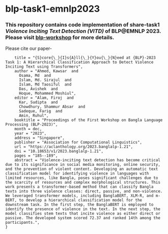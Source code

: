 # blp-task1-emnlp2023
### This repository contains code implementation of share-task1 *Violence Inciting Text Detection (VITD)* of BLP@EMNLP 2023. Please visit <a href="https://github.com/blp-workshop/blp_task1#blp-shared-task-1-violence-inciting-text-detection-vitd">blp-workshop</a> for more details.

Please cite our paper-
```@inproceedings{ahmed-etal-2023-score,
    title = "{S}core{\_}{I}s{A}ll{\_}{Y}ou{\_}{N}eed at {BLP}-2023 Task 1: A Hierarchical Classification Approach to Detect Violence Inciting Text using Transformers",
    author = "Ahmed, Kawsar  and
      Osama, Md  and
      Islam, Md. Sirajul  and
      Islam, Md Taosiful  and
      Das, Avishek  and
      Hoque, Mohammed Moshiul",
    editor = "Alam, Firoj  and
      Kar, Sudipta  and
      Chowdhury, Shammur Absar  and
      Sadeque, Farig  and
      Amin, Ruhul",
    booktitle = "Proceedings of the First Workshop on Bangla Language Processing (BLP-2023)",
    month = dec,
    year = "2023",
    address = "Singapore",
    publisher = "Association for Computational Linguistics",
    url = "https://aclanthology.org/2023.banglalp-1.21",
    doi = "10.18653/v1/2023.banglalp-1.21",
    pages = "185--189",
    abstract = "Violence-inciting text detection has become critical due to its significance in social media monitoring, online security, and the prevention of violent content. Developing an automatic text classification model for identifying violence in languages with limited resources, like Bangla, poses significant challenges due to the scarcity of resources and complex morphological structures. This work presents a transformer-based method that can classify Bangla texts into three violence classes: direct, passive, and non-violence. We leveraged transformer models, including BanglaBERT, XLM-R, and m-BERT, to develop a hierarchical classification model for the downstream task. In the first step, the BanglaBERT is employed to identify the presence of violence in the text. In the next step, the model classifies stem texts that incite violence as either direct or passive. The developed system scored 72.37 and ranked 14th among the participants.",
}
```
